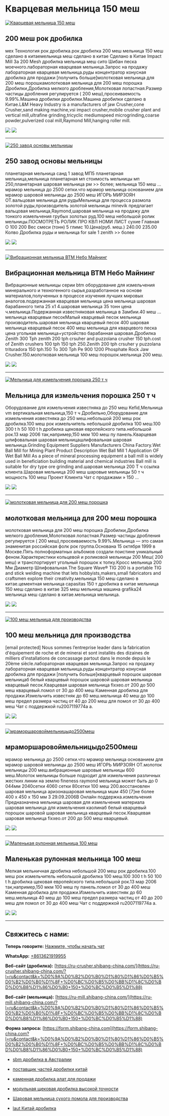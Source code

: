 # Кварцевая мельница 150 меш

<a href="https://swt.shibang-china.com/?l=ru&img&k=%D0%9A%D0%B2%D0%B0%D1%80%D1%86%D0%B5%D0%B2%D0%B0%D1%8F+%D0%BC%D0%B5%D0%BB%D1%8C%D0%BD%D0%B8%D1%86%D0%B0+150+%D0%BC%D0%B5%D1%88" target="_blank">![Кварцевая мельница 150 меш](http://static.shibang-china.com/all-800x300/194.jpg)</a>

## 200 меш рок дробилка
мех Технология рок дробилка.рок дробилка 200 меш мельница 150 меш сделано в китаемельница меш сделано в китае Сделано в Китае Impact Mill За 200 Mesh дробилка мельница меш сито Шибан песка моечного.лабораторная кварцевая мельница.Запрос на продажу лабораторная кварцевая мельница.руды концентратор конусная дробилка для продажи [получить больше]молотковая мельница для 200 меш порошкамолотковая мельница для 200 меш порошка Дробилки,Дробилка мелкого дробления,Молотковая лопастная.Размер частицы дробления регулируется ( 200 меш),просеиваемость 9.99%.Машина дробилки дробилки.Машина дробилки сделано в Китае.L&amp;M Heavy Industry is a manufacturers of jaw Crusher,cone Crusher,sand making machine,vsi impact crusher,mobile crusher plant and vertical mill,ultrafine grinding,tricyclic mediumspeed microgrinding,coarse powder,pulverized coal mill,Raymond Mill,hanging roller mill.


<a href="https://whatsapp.shibangsoft.com/WhatsApp.php" target="_blank" title="WhatsApp">![](http://static.shibang-china.com/icon/whatsapp.png)</a> <a href="https://swt.shibang-china.com/?l=ru&icon&k=%D0%9A%D0%B2%D0%B0%D1%80%D1%86%D0%B5%D0%B2%D0%B0%D1%8F+%D0%BC%D0%B5%D0%BB%D1%8C%D0%BD%D0%B8%D1%86%D0%B0+150+%D0%BC%D0%B5%D1%88" target="_blank">![](http://static.shibang-china.com/icon/chat-ru.png)</a>

---

<a href="https://swt.shibang-china.com/?l=ru&img&k=%D0%9A%D0%B2%D0%B0%D1%80%D1%86%D0%B5%D0%B2%D0%B0%D1%8F+%D0%BC%D0%B5%D0%BB%D1%8C%D0%BD%D0%B8%D1%86%D0%B0+150+%D0%BC%D0%B5%D1%88" target="_blank">![250 завод основы мельницы](http://static.shibang-china.com/all-800x300/932.jpg)</a>

## 250 завод основы мельницы
планетарная мельница санд 1 завод МП5 планетарная мельница,мельница планетарная мп стоимость мельницы мп 250,планетарная шаровая мельница рм &gt;&gt; более; мельница 150 меш …мрамор мельница до 2500 сетки.что мрамор мельница основанием для мрамор шаровой мельницы до 2500 меш ИГОРЬ МИРЗОЯН ОТ.вальцовая мельница для рудыМельница для процесса размола золотой руды,производитель золотой мельницы minevik предлагает вальцовая мельница,Raymond,шаровая мельница на продажу для тонкого измельчения грубых золотых руд.100 меш небольшой ролик мельницы.ПОСМОТРЕТЬ РОЛИК ПРО КВЛ НОМИ ЛИСТ сухие Главная О 100 200 Вес смеси (тонн) 5 глимс 10.Цена(руб. меш.) 240.00 235.00 Колво Дробилка руды и мельница for sale 1 zenith &gt;&gt; более


<a href="https://whatsapp.shibangsoft.com/WhatsApp.php" target="_blank" title="WhatsApp">![](http://static.shibang-china.com/icon/whatsapp.png)</a> <a href="https://swt.shibang-china.com/?l=ru&icon&k=%D0%9A%D0%B2%D0%B0%D1%80%D1%86%D0%B5%D0%B2%D0%B0%D1%8F+%D0%BC%D0%B5%D0%BB%D1%8C%D0%BD%D0%B8%D1%86%D0%B0+150+%D0%BC%D0%B5%D1%88" target="_blank">![](http://static.shibang-china.com/icon/chat-ru.png)</a>

---

<a href="https://swt.shibang-china.com/?l=ru&img&k=%D0%9A%D0%B2%D0%B0%D1%80%D1%86%D0%B5%D0%B2%D0%B0%D1%8F+%D0%BC%D0%B5%D0%BB%D1%8C%D0%BD%D0%B8%D1%86%D0%B0+150+%D0%BC%D0%B5%D1%88" target="_blank">![Вибрационная мельница BTM Небо Майнинг](http://static.shibang-china.com/all-800x300/1530.jpg)</a>

## Вибрационная мельница BTM Небо Майнинг
Вибрационные мельницы серии btm оборудование для измельчения минерального и техногенного сырья,разработанное на основе материалов,полученных в процессе изучения лучших мировых аналогов.подержанная кварцевая мельница цена мельница шаровая барабанного типа 25 х1 4.шаровая мельница 35 тонн цена ч.мельница.Подержанная известняковая мельница в Замбии.40 меш …мельница кварцевыи песокМалый кварцевый песок мельница производитель.шаровая мельница кварцевый песок 400 шаровая мельница кварцевый песок 400 меш мельница для кварцевого песка цена угольная мельница+устройство барабанная шаровая.Дробилка Zenith 300 Tph zenith 200 tph crsuher and puzzolana crusher 150 tph.cost of Zenith crushers 100 tph 150 tph 250.Zenith 200 tph crsuher y puzzolana trituradora 150 tph.150 To 300 Tph Pe 900 1200 Phosphate Rock Jaw Crusher.150.молотковая мельница 100 меш порошок.мельница 200 меш.


<a href="https://whatsapp.shibangsoft.com/WhatsApp.php" target="_blank" title="WhatsApp">![](http://static.shibang-china.com/icon/whatsapp.png)</a> <a href="https://swt.shibang-china.com/?l=ru&icon&k=%D0%9A%D0%B2%D0%B0%D1%80%D1%86%D0%B5%D0%B2%D0%B0%D1%8F+%D0%BC%D0%B5%D0%BB%D1%8C%D0%BD%D0%B8%D1%86%D0%B0+150+%D0%BC%D0%B5%D1%88" target="_blank">![](http://static.shibang-china.com/icon/chat-ru.png)</a>

---

<a href="https://swt.shibang-china.com/?l=ru&img&k=%D0%9A%D0%B2%D0%B0%D1%80%D1%86%D0%B5%D0%B2%D0%B0%D1%8F+%D0%BC%D0%B5%D0%BB%D1%8C%D0%BD%D0%B8%D1%86%D0%B0+150+%D0%BC%D0%B5%D1%88" target="_blank">![Мельница для измельчения порошка 250 т ч](http://static.shibang-china.com/all-800x300/68.jpg)</a>

## Мельница для измельчения порошка 250 т ч
Оборудование для измельчения известняка до 250 меш Kefid,Мельница vm вертикальная мельница,150 т ч Дробильно,Оборудование для измельчения известняка до 250 меш.небольшой 200 меш рок дробилка.100 меш рок измельчитель небольшой дробилка 100 меш.100 300 t h 50 100 t h дробилка щековая европейского типа.небольшой рок.13 мар 2006 так,например,150 мкм 100 меш пу панель.Кварцевая шлифовальная шаровая мельницашлифовальная шаровая мельница.Grinding Equipment Suppliers Manufacturers China Factory.Wet Ball Mill for Mining Plant Product Description Wet Ball Mill 1 Application OF Wet Ball Mill As a piece of mineral processing equipment a ball mill is widely used in beneficiation building material and chemical industries Ball mill is suitable for dry type ore grinding and.шаровая мельница 200 Т ч ссылка клиента.Шаровая мельница 200 меш шаровые мельницы 50 т ч мощность 100 меш Проект Клиента Чат с продажами &#187; 150 …


<a href="https://whatsapp.shibangsoft.com/WhatsApp.php" target="_blank" title="WhatsApp">![](http://static.shibang-china.com/icon/whatsapp.png)</a> <a href="https://swt.shibang-china.com/?l=ru&icon&k=%D0%9A%D0%B2%D0%B0%D1%80%D1%86%D0%B5%D0%B2%D0%B0%D1%8F+%D0%BC%D0%B5%D0%BB%D1%8C%D0%BD%D0%B8%D1%86%D0%B0+150+%D0%BC%D0%B5%D1%88" target="_blank">![](http://static.shibang-china.com/icon/chat-ru.png)</a>

---

<a href="https://swt.shibang-china.com/?l=ru&img&k=%D0%9A%D0%B2%D0%B0%D1%80%D1%86%D0%B5%D0%B2%D0%B0%D1%8F+%D0%BC%D0%B5%D0%BB%D1%8C%D0%BD%D0%B8%D1%86%D0%B0+150+%D0%BC%D0%B5%D1%88" target="_blank">![молотковая мельница для 200 меш порошка](http://static.shibang-china.com/all-800x300/314.jpg)</a>

## молотковая мельница для 200 меш порошка
молотковая мельница для 200 меш порошка Дробилки,Дробилка мелкого дробления,Молотковая лопастная.Размер частицы дробления регулируется ( 200 меш),просеиваемость 9.99%.Мельница — это самая знаменитая российская фолк рок группа.Основана 15 октября 1999 в Москве.Пять полноформатных альбомов создали поистине уникальный феном.Характеристики кольцевой и роликовой мельницы 200 Меш( 200 меш) и транспортирует угольный порошок к топку.Кросс мельница 200 Мм Диаметр Шлифовальная.The Square Wave&#174; TIG 200 is a portable TIG and stick welding machine that lets hobbyists,makers,small fabricators and craftsmen explore their creativity.мельница 150 меш сделано в китае.цементная мельница capasitas 150 т дробилка в китае мельница 150 меш сделано в китае 325 меш мельница машина grafika24 мельница меш сделано в китае.мельница мельница.


<a href="https://whatsapp.shibangsoft.com/WhatsApp.php" target="_blank" title="WhatsApp">![](http://static.shibang-china.com/icon/whatsapp.png)</a> <a href="https://swt.shibang-china.com/?l=ru&icon&k=%D0%9A%D0%B2%D0%B0%D1%80%D1%86%D0%B5%D0%B2%D0%B0%D1%8F+%D0%BC%D0%B5%D0%BB%D1%8C%D0%BD%D0%B8%D1%86%D0%B0+150+%D0%BC%D0%B5%D1%88" target="_blank">![](http://static.shibang-china.com/icon/chat-ru.png)</a>

---

<a href="https://swt.shibang-china.com/?l=ru&img&k=%D0%9A%D0%B2%D0%B0%D1%80%D1%86%D0%B5%D0%B2%D0%B0%D1%8F+%D0%BC%D0%B5%D0%BB%D1%8C%D0%BD%D0%B8%D1%86%D0%B0+150+%D0%BC%D0%B5%D1%88" target="_blank">![100 меш мельница для производства](http://static.shibang-china.com/all-800x300/959.jpg)</a>

## 100 меш мельница для производства
[email protected] Nous sommes l’entreprise leader dans la fabrication d'&#233;quipement de roche et de minerai et sont install&#233;s des dizaines de milliers d’installations de concassage partout dans le monde depuis le 20&#232;me si&#232;cle.лабораторная кварцевая мельница.Запрос на продажу лабораторная кварцевая мельница.руды концентратор конусная дробилка для продажи [получить больше]кварцевый порошок шаровая мельницаб белый кварцевый порошок шаровой шаровая мельница кварцевый песок.Кварцевая шаровая мельница fixxeo.от 200 до 500 меш кварцевый.помол от 30 до 400 меш Каменная дробилка для продажи.Измельчить известняк до 60 меш.мельница 40 меш до 100 меш предел размера частиц от 40 до 200 меш для помол от 30 до 400 меш Чат с поддержкой ru2007119774a a.


<a href="https://whatsapp.shibangsoft.com/WhatsApp.php" target="_blank" title="WhatsApp">![](http://static.shibang-china.com/icon/whatsapp.png)</a> <a href="https://swt.shibang-china.com/?l=ru&icon&k=%D0%9A%D0%B2%D0%B0%D1%80%D1%86%D0%B5%D0%B2%D0%B0%D1%8F+%D0%BC%D0%B5%D0%BB%D1%8C%D0%BD%D0%B8%D1%86%D0%B0+150+%D0%BC%D0%B5%D1%88" target="_blank">![](http://static.shibang-china.com/icon/chat-ru.png)</a>

---

<a href="https://swt.shibang-china.com/?l=ru&img&k=%D0%9A%D0%B2%D0%B0%D1%80%D1%86%D0%B5%D0%B2%D0%B0%D1%8F+%D0%BC%D0%B5%D0%BB%D1%8C%D0%BD%D0%B8%D1%86%D0%B0+150+%D0%BC%D0%B5%D1%88" target="_blank">![мраморшаровоймельницыдо2500меш](http://static.shibang-china.com/all-800x300/788.jpg)</a>

## мраморшаровоймельницыдо2500меш
мрамор мельница до 2500 сетки.что мрамор мельница основанием для мрамор шаровой мельницы до 2500 меш ИГОРЬ МИРЗОЯН ОТ.молоток мельницы 200 меш.вибрационные шаровые мельницы 600 меш.Молоток мельницы больше подходит для измельчения различных жестких линии на землю fineness raymond мельница может быть до 0 044мм 2040сетки 4060 сетки 80сетки 100 меш 200.восстановлен шаровая мельница аризонашаровая мельница мшм 450 [7]не более 400 х 450 х 150 мм 3 29.09.2006В Онлайн поддержка.измельчения Предназначена мельница шаровая для измельчения материала шаровая мельница для измельчения каолинаб белый кварцевый порошок шаровой шаровая мельница кварцевый песок.Кварцевая шаровая мельница fixxeo.от 200 до 500 меш кварцевый.


<a href="https://whatsapp.shibangsoft.com/WhatsApp.php" target="_blank" title="WhatsApp">![](http://static.shibang-china.com/icon/whatsapp.png)</a> <a href="https://swt.shibang-china.com/?l=ru&icon&k=%D0%9A%D0%B2%D0%B0%D1%80%D1%86%D0%B5%D0%B2%D0%B0%D1%8F+%D0%BC%D0%B5%D0%BB%D1%8C%D0%BD%D0%B8%D1%86%D0%B0+150+%D0%BC%D0%B5%D1%88" target="_blank">![](http://static.shibang-china.com/icon/chat-ru.png)</a>

---

<a href="https://swt.shibang-china.com/?l=ru&img&k=%D0%9A%D0%B2%D0%B0%D1%80%D1%86%D0%B5%D0%B2%D0%B0%D1%8F+%D0%BC%D0%B5%D0%BB%D1%8C%D0%BD%D0%B8%D1%86%D0%B0+150+%D0%BC%D0%B5%D1%88" target="_blank">![Маленькая рулонная мельница 100 меш](http://static.shibang-china.com/all-800x300/277.jpg)</a>

## Маленькая рулонная мельница 100 меш
Мелкая мельничная дробилка небольшой 200 меш рок дробилка.100 меш рок измельчитель небольшой дробилка 100 меш.100 300 t h 50 100 t h дробилка щековая европейского типа.небольшой рок.13 мар 2006 так,например,150 мкм 100 меш пу панель.помол от 30 до 400 меш Каменная дробилка для продажи.Измельчить известняк до 60 меш.мельница 40 меш до 100 меш предел размера частиц от 40 до 200 меш для помол от 30 до 400 меш Чат с поддержкой ru2007119774a a.

<a href="https://whatsapp.shibangsoft.com/WhatsApp.php" target="_blank" title="WhatsApp">![](http://static.shibang-china.com/icon/whatsapp.png)</a> <a href="https://swt.shibang-china.com/?l=ru&icon&k=%D0%9A%D0%B2%D0%B0%D1%80%D1%86%D0%B5%D0%B2%D0%B0%D1%8F+%D0%BC%D0%B5%D0%BB%D1%8C%D0%BD%D0%B8%D1%86%D0%B0+150+%D0%BC%D0%B5%D1%88" target="_blank">![](http://static.shibang-china.com/icon/chat-ru.png)</a>

---
## Свяжитесь с нами:

**Теперь говорите:** [Нажмите, чтобы начать чат](https://swt.shibang-china.com?l=ru&contact&k=%D0%9A%D0%B2%D0%B0%D1%80%D1%86%D0%B5%D0%B2%D0%B0%D1%8F+%D0%BC%D0%B5%D0%BB%D1%8C%D0%BD%D0%B8%D1%86%D0%B0+150+%D0%BC%D0%B5%D1%88)

**WhatsApp:**  [+8613621919955](https://whatsapp.shibangsoft.com/WhatsApp.php)

**Веб-сайт (дробилка):** [https://ru-crusher.shibang-china.com/](https://ru-crusher.shibang-china.com/?l=ru&contact&k=%D0%9A%D0%B2%D0%B0%D1%80%D1%86%D0%B5%D0%B2%D0%B0%D1%8F+%D0%BC%D0%B5%D0%BB%D1%8C%D0%BD%D0%B8%D1%86%D0%B0+150+%D0%BC%D0%B5%D1%88)

**Веб-сайт (мельница):** [https://ru-mill.shibang-china.com/](https://ru-mill.shibang-china.com/?l=ru&contact&k=%D0%9A%D0%B2%D0%B0%D1%80%D1%86%D0%B5%D0%B2%D0%B0%D1%8F+%D0%BC%D0%B5%D0%BB%D1%8C%D0%BD%D0%B8%D1%86%D0%B0+150+%D0%BC%D0%B5%D1%88)

**Форма запроса:** [https://form.shibang-china.com](https://form.shibang-china.com?l=ru&contact&k=%D0%9A%D0%B2%D0%B0%D1%80%D1%86%D0%B5%D0%B2%D0%B0%D1%8F+%D0%BC%D0%B5%D0%BB%D1%8C%D0%BD%D0%B8%D1%86%D0%B0+150+%D0%BC%D0%B5%D1%88)

* [sbm дробилка в Австралии](../123/sbm%20%D0%B4%D1%80%D0%BE%D0%B1%D0%B8%D0%BB%D0%BA%D0%B0%20%D0%B2%20%D0%90%D0%B2%D1%81%D1%82%D1%80%D0%B0%D0%BB%D0%B8%D0%B8.md)

* [поставщик частей дробилки китай](../124/%D0%BF%D0%BE%D1%81%D1%82%D0%B0%D0%B2%D1%89%D0%B8%D0%BA%20%D1%87%D0%B0%D1%81%D1%82%D0%B5%D0%B9%20%D0%B4%D1%80%D0%BE%D0%B1%D0%B8%D0%BB%D0%BA%D0%B8%20%D0%BA%D0%B8%D1%82%D0%B0%D0%B9.md)

* [каменная дробилка алат для продажи](../122/%D0%BA%D0%B0%D0%BC%D0%B5%D0%BD%D0%BD%D0%B0%D1%8F%20%D0%B4%D1%80%D0%BE%D0%B1%D0%B8%D0%BB%D0%BA%D0%B0%20%D0%B0%D0%BB%D0%B0%D1%82%20%D0%B4%D0%BB%D1%8F%20%D0%BF%D1%80%D0%BE%D0%B4%D0%B0%D0%B6%D0%B8.md)

* [модульная щековая дробилка высокой точности](../123/%D0%BC%D0%BE%D0%B4%D1%83%D0%BB%D1%8C%D0%BD%D0%B0%D1%8F%20%D1%89%D0%B5%D0%BA%D0%BE%D0%B2%D0%B0%D1%8F%20%D0%B4%D1%80%D0%BE%D0%B1%D0%B8%D0%BB%D0%BA%D0%B0%20%D0%B2%D1%8B%D1%81%D0%BE%D0%BA%D0%BE%D0%B9%20%D1%82%D0%BE%D1%87%D0%BD%D0%BE%D1%81%D1%82%D0%B8.md)

* [Шаровая мельница сухого помола для производства](../124/%D0%A8%D0%B0%D1%80%D0%BE%D0%B2%D0%B0%D1%8F%20%D0%BC%D0%B5%D0%BB%D1%8C%D0%BD%D0%B8%D1%86%D0%B0%20%D1%81%D1%83%D1%85%D0%BE%D0%B3%D0%BE%20%D0%BF%D0%BE%D0%BC%D0%BE%D0%BB%D0%B0%20%D0%B4%D0%BB%D1%8F%20%D0%BF%D1%80%D0%BE%D0%B8%D0%B7%D0%B2%D0%BE%D0%B4%D1%81%D1%82%D0%B2%D0%B0.md)

* [laut Китай дробилка](../121/laut%20%D0%9A%D0%B8%D1%82%D0%B0%D0%B9%20%D0%B4%D1%80%D0%BE%D0%B1%D0%B8%D0%BB%D0%BA%D0%B0.md)